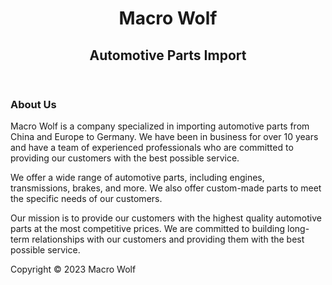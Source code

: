 <header>
    <h1>Macro Wolf</h1>
    <h2>Automotive Parts Import</h2>
  </header>
  <main>
    <section id="about">
      <h3>About Us</h3>
      <p>Macro Wolf is a company specialized in importing automotive parts from China and Europe to Germany. We have been in business for over 10 years and have a team of experienced professionals who are committed to providing our customers with the best possible service.</p>
      <p>We offer a wide range of automotive parts, including engines, transmissions, brakes, and more. We also offer custom-made parts to meet the specific needs of our customers.</p>
      <p>Our mission is to provide our customers with the highest quality automotive parts at the most competitive prices. We are committed to building long-term relationships with our customers and providing them with the best possible service.</p>
    </section>
  </main>
  <footer>
    <p>Copyright &copy; 2023 Macro Wolf</p>
  </footer>
